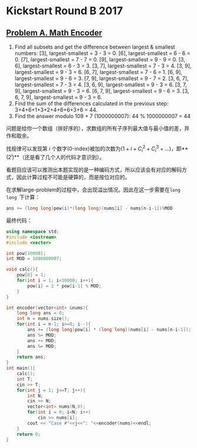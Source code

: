# Kickstart Round B 2017
## [Problem A. Math Encoder](https://code.google.com/codejam/contest/11304486/dashboard)
1. Find all subsets and get the difference between largest & smallest numbers:
[3], largest-smallest = 3 - 3 = 0.
[6], largest-smallest = 6 - 6 = 0.
[7], largest-smallest = 7 - 7 = 0.
[9], largest-smallest = 9 - 9 = 0.
[3, 6], largest-smallest = 6 - 3 = 3.
[3, 7], largest-smallest = 7 - 3 = 4.
[3, 9], largest-smallest = 9 - 3 = 6.
[6, 7], largest-smallest = 7 - 6 = 1.
[6, 9], largest-smallest = 9 - 6 = 3.
[7, 9], largest-smallest = 9 - 7 = 2.
[3, 6, 7], largest-smallest = 7 - 3 = 4.
[3, 6, 9], largest-smallest = 9 - 3 = 6.
[3, 7, 9], largest-smallest = 9 - 3 = 6.
[6, 7, 9], largest-smallest = 9 - 6 = 3.
[3, 6, 7, 9], largest-smallest = 9 - 3 = 6.
2. Find the sum of the differences calculated in the previous step:
3+4+6+1+3+2+4+6+6+3+6
= 44.
3. Find the answer modulo 109 + 7 (1000000007):
44 % 1000000007 = 44

问题是给你一个数组（排好序的），求数组的所有子序列最大值与最小值的差，并作和取余。

找规律可以发现第 $i$ 个数字(0-index)被加的次数为$(1+i+C_i^2+C_i^3+...)$，即**$(2^i)$**（还是看了几个人的代码才意识到）。

看题目应该可以推测出本题实现的是一种编码方式，所以应该会有对应的解码方式，因此计算过程不可能是硬算的，而是按位对应的。

在求解large-problem的过程中，会出现溢出情况。因此在这一步需要在`long long `下计算：
```C++
ans += (long long)pow(i)*(long long)(nums[i] - nums[n-i-1])%MOD
```

最终代码：
```C++
using namespace std;
#include <iostream>
#include <vector>

int pow[10000];
int MOD = 1000000007;

void calc(){
	pow[0] = 1;
	for(int i = 1; i<10000; i++){
		pow[i] = 2 * pow[i-1] % MOD;
	}
}

int encoder(vector<int> &nums){
	long long ans = 0;
	int n = nums.size();
	for(int i = n-1; i>=0; i--){
		ans += (long long)pow[i] * (long long)(nums[i] - nums[n-i-1]);
		ans %= MOD;
		ans += MOD;
		ans %= MOD;
	}
	return ans;
}
int main(){
    calc();
	int T;
	cin >> T;
	for(int j = 1; j<=T; j++){
		int N;
		cin >> N;
		vector<int> nums(N,0);
		for(int i = 0; i<N; i++)
			cin >> nums[i];
		cout << "Case #"<<j<<": "<<encoder(nums)<<endl;
	}
	return 0;
}

```

